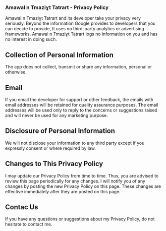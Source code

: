 ### Amawal n Tmaziɣt Tatrart - Privacy Policy

Amawal n Tmaziɣt Tatrart and its developer take your privacy very seriously. Beyond the information Google provides to developers that you can decide to provide, It uses no third-party analytics or advertising frameworks. Amawal n Tmaziɣt Tatrart logs no information on you and has no interest in doing such.

## Collection of Personal Information

The app does not collect, transmit or share any information, personal or otherwise.

## Email

If you email the developer for support or other feedback, the emails with email addresses will be retained for quality assurance purposes. The email addresses will be used only to reply to the concerns or suggestions raised and will never be used for any marketing purpose.

## Disclosure of Personal Information

We will not disclose your information to any third party except if you expressly consent or where required by law.

## Changes to This Privacy Policy

I may update our Privacy Policy from time to time. Thus, you are advised to review this page periodically for any changes. I will notify you of any changes by posting the new Privacy Policy on this page. These changes are effective immediately after they are posted on this page.

## Contac Us

If you have any questions or suggestions about my Privacy Policy, do not hesitate to contact me.
